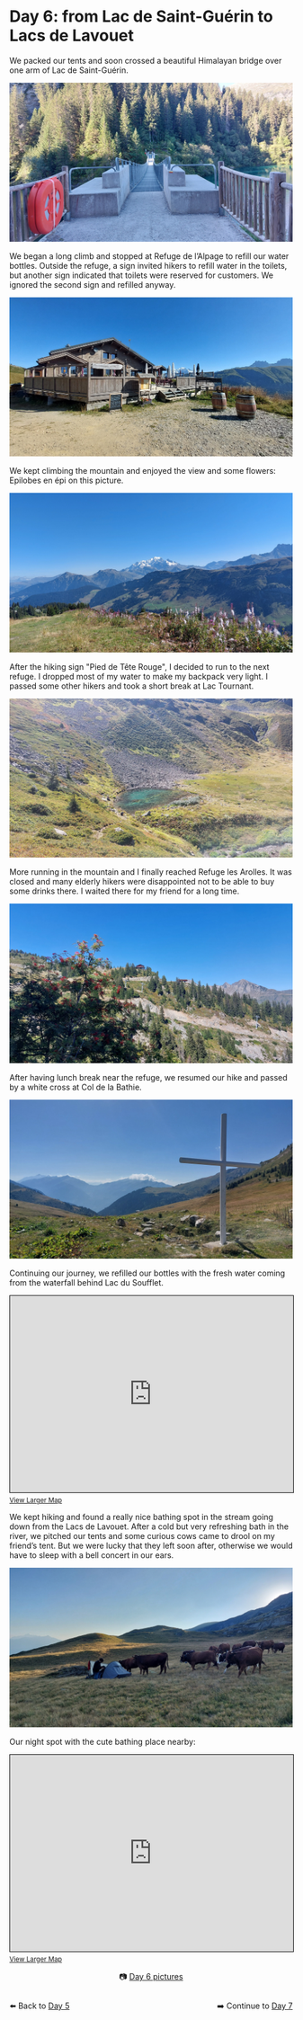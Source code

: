 # Day 6: from Lac de Saint-Guérin to Lacs de Lavouet

We packed our tents and soon crossed a beautiful Himalayan bridge over one arm of Lac de Saint-Guérin.

![Himalayan bridge](<photos/media/large/Day 6/20230907_091944.jpg>)

We began a long climb and stopped at Refuge de l’Alpage to refill our water bottles. Outside the refuge, a sign invited hikers to refill water in the toilets, but another sign indicated that toilets were reserved for customers. We ignored the second sign and refilled anyway.

![Refuge de l’Alpage](<photos/media/large/Day 6/20230907_105720.jpg>)

We kept climbing the mountain and enjoyed the view and some flowers: Epilobes en épi on this picture.

![Mont Blanc](<photos/media/large/Day 6/20230907_110743.jpg>)

After the hiking sign "Pied de Tête Rouge", I decided to run to the next refuge. I dropped most of my water to make my backpack very light. I passed some other hikers and took a short break at Lac Tournant.

![Lac Tournant](<photos/media/large/Day 6/20230907_114148.jpg>)

More running in the mountain and I finally reached Refuge les Arolles. It was closed and many elderly hikers were disappointed not to be able to buy some drinks there. I waited there for my friend for a long time.

![Refuge les Arolles](<photos/media/large/Day 6/20230907_121709.jpg>)

After having lunch break near the refuge, we resumed our hike and passed by a white cross at Col de la Bathie.

![Col de la Bathie](<photos/media/large/Day 6/20230907_150346.jpg>)

Continuing our journey, we refilled our bottles with the fresh water coming from the waterfall behind Lac du Soufflet.

<iframe width="100%" height="350" src="https://www.openstreetmap.org/export/embed.html?bbox=6.485581398010255%2C45.64757336501916%2C6.52141571044922%2C45.66107210888298&amp;layer=mapnik&amp;marker=45.65432314366996%2C6.503498554229736" style="border: 1px solid black"></iframe>
<small><a href="https://www.openstreetmap.org/?mlat=45.6543&amp;mlon=6.5035#map=16/45.6543/6.5035&amp;layers=P">View Larger Map</a></small>

We kept hiking and found a really nice bathing spot in the stream going down from the Lacs de Lavouet. After a cold but very refreshing bath in the river, we pitched our tents and some curious cows came to drool on my friend’s tent. But we were lucky that they left soon after, otherwise we would have to sleep with a bell concert in our ears.

![Curious cows](<photos/media/large/Day 6/20230907_185233.jpg>)

Our night spot with the cute bathing place nearby:

<iframe width="100%" height="350" src="https://www.openstreetmap.org/export/embed.html?bbox=6.479165554046632%2C45.65118834764017%2C6.514999866485597%2C45.66468622022305&amp;layer=mapnik&amp;marker=45.6579376906493%2C6.497082710266113" style="border: 1px solid black"></iframe>
<small><a href="https://www.openstreetmap.org/?mlat=45.6579&amp;mlon=6.4971#map=16/45.6579/6.4971&amp;layers=P">View Larger Map</a></small>

<div markdown="1" style="text-align: center;">

📷️ [Day 6 pictures](photos/Day-6.html)

</div>

<div markdown="1" style="float: left;">

⬅️ Back to [Day 5](day5.md)

</div>

<div markdown="1" style="float: right;">

➡️ Continue to [Day 7](day7.md)

</div>
